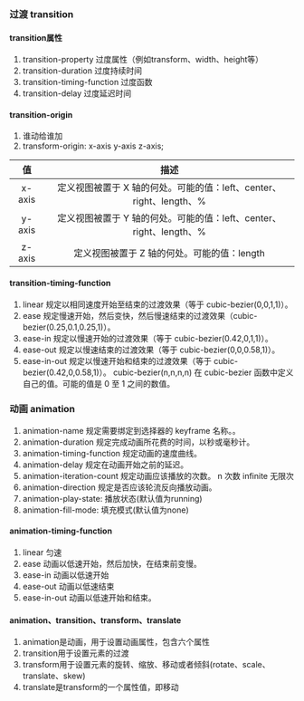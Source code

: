### 过渡 transition

#### transition属性
1. transition-property             过度属性（例如transform、width、height等）
3. transition-duration             过度持续时间
4. transition-timing-function      过度函数
5. transition-delay                过度延迟时间

#### transition-origin
1. 谁动给谁加
2. transform-origin: x-axis y-axis z-axis;

| 值 |   描述   |
| :------: | :------: | 
|   x-axis  |定义视图被置于 X 轴的何处。可能的值：left、center、right、length、%|
|y-axis|定义视图被置于 Y 轴的何处。可能的值：left、center、right、length、%|
|z-axis|定义视图被置于 Z 轴的何处。可能的值：length|

#### transition-timing-function 
1. linear	规定以相同速度开始至结束的过渡效果（等于 cubic-bezier(0,0,1,1)）。
2. ease	规定慢速开始，然后变快，然后慢速结束的过渡效果（cubic-bezier(0.25,0.1,0.25,1)）。
3. ease-in	规定以慢速开始的过渡效果（等于 cubic-bezier(0.42,0,1,1)）。
4. ease-out	规定以慢速结束的过渡效果（等于 cubic-bezier(0,0,0.58,1)）。
5. ease-in-out	规定以慢速开始和结束的过渡效果（等于 cubic-bezier(0.42,0,0.58,1)）。
cubic-bezier(n,n,n,n)	在 cubic-bezier 函数中定义自己的值。可能的值是 0 至 1 之间的数值。

### 动画 animation
1. animation-name	规定需要绑定到选择器的 keyframe 名称。。
2. animation-duration 规定完成动画所花费的时间，以秒或毫秒计。
3. animation-timing-function	    规定动画的速度曲线。  
4. animation-delay	  规定在动画开始之前的延迟。
5. animation-iteration-count	    规定动画应该播放的次数。  n 次数  infinite 无限次
6. animation-direction	规定是否应该轮流反向播放动画。
7. animation-play-state: 播放状态(默认值为running)
8. animation-fill-mode: 填充模式(默认值为none)

#### animation-timing-function
1. linear 匀速   
2. ease 动画以低速开始，然后加快，在结束前变慢。 
3. ease-in 动画以低速开始  
4. ease-out 动画以低速结束  
5. ease-in-out  动画以低速开始和结束。

#### animation、transition、transform、translate
1. animation是动画，用于设置动画属性，包含六个属性
2. transition用于设置元素的过渡
3. transform用于设置元素的旋转、缩放、移动或者倾斜(rotate、scale、translate、skew)
4. translate是transform的一个属性值，即移动